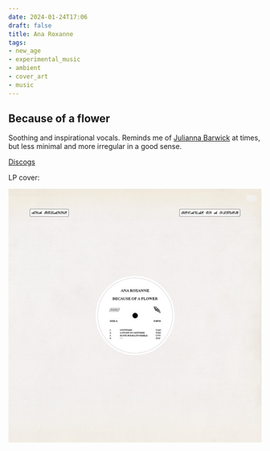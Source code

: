 ```yaml
---
date: 2024-01-24T17:06
draft: false
title: Ana Roxanne
tags:
- new_age
- experimental_music
- ambient
- cover_art
- music
---
```

## Because of a flower

Soothing and inspirational vocals. Reminds me of [Julianna Barwick](julianna-barwick.md) at times, but less minimal and more irregular in a good sense.

[Discogs](https://www.discogs.com/master/1839586-Ana-Roxanne-Because-Of-A-Flower)

LP cover:

![Off white or beige background sleeve with the vinyl label at the center visible, with the tracklist in black over white. Top left corner with the artist's name, top right corner with the name of the album. It's in black and in a very decorative, cursive font that makes a little unreadable, firthermore the font size is small.](../attachment/vsc-paste/ana-roxanne-240124170856.png)